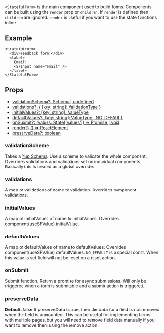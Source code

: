 # <StatefulForm>

`<StatefulForm>` is the main component used to build forms. Components can be built using the `render` prop or `children`. If `render` is defined then `children` are ignored. `render` is useful if you want to use the state functions inline.

## Example

```tsx
<StatefulForm>
  <div>Feedback form:</div>
  <label>
    Email:
    <SFInput name="email" />
  </label>
</StatefulForm>
```

## Props

- [validationSchema?: Schema | undefined](#validationScheme)
- [validations?: { [key: string]: ValidationType<any> }](#validations)
- [initialValues?: [key: string]: ValueType ](#initialValues)
- [defaultValues?: [key: string]: ValueType | NO_DEFAULT ](#defaultValues)
- [onSubmit?: (values: State['values']) => Promise<any> | void](#onSubmit)
- [render?: () => ReactElement<any>](#render)
- [preserveData?: boolean](#preserveData)

### validationScheme

Takes a [Yup Schema](https://github.com/jquense/yup). Use a scheme to validate the whole component. Overrides validations and validations set on individual components. Basically this is treated as a global override.

### validations

A map of validations of name to validation. Overrides component validations.

### initialValues

A map of initialValues of name to initialValues. Overrides component(useSFValue) initialValue.

### defaultValues

A map of defaultValues of name to defaultValues. Overrides component(useSFValue) defaultValues.
`NO_DEFAULT` is a special const. When this value is set field will not be reset on a reset action.

### onSubmit

Submit function. Return a promise for async submissions. Will only be triggered when a form is submitable and a submit action is triggered.

### preserveData

**Default**: false
If preserveData is true, then the data for a field is not removed when the field is unmounted. This can be useful for implementing forms with multiple pages, but you will need to remove field data manually if you want to remove them using the remove action.
